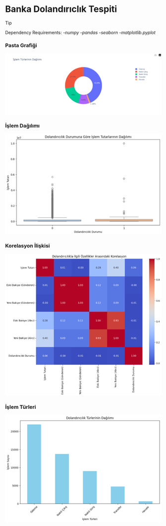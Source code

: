 # Banka Dolandırıclık Tespiti
> [!TIP]
> Dependency Requirements: 
> *-numpy
> -pandas
> -seaborn
> -matplotlib.pyplot*

### Pasta Grafiği
![Pasta Grafiği](images/pastaGrafik.png)

### İşlem Dağılımı
![İşlem Dağılımı](images/dagilimGrafik.png)


### Korelasyon İlişkisi
![Korelasyon](images/korelasyon.png)

### İşlem Türleri
![Islemler](images/islemTurleri.png)
